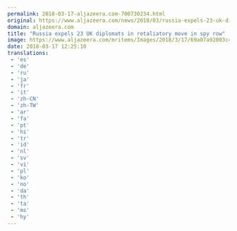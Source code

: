 ```yaml
---
permalink: 2018-03-17-aljazeera.com-700730234.html
original: https://www.aljazeera.com/news/2018/03/russia-expels-23-uk-diplomats-retaliatory-move-spy-row-180317082549035.html
domain: aljazeera.com
title: "Russia expels 23 UK diplomats in retaliatory move in spy row"
image: https://www.aljazeera.com/mritems/Images/2018/3/17/69a07a92003c47fea8ffc2d178f2f913_18.jpg
date: 2018-03-17 12:25:10
translations: 
 - 'es'
 - 'de'
 - 'ru'
 - 'ja'
 - 'fr'
 - 'it'
 - 'zh-CN'
 - 'zh-TW'
 - 'ar'
 - 'fa'
 - 'pt'
 - 'hi'
 - 'tr'
 - 'id'
 - 'nl'
 - 'sv'
 - 'vi'
 - 'pl'
 - 'ko'
 - 'no'
 - 'da'
 - 'th'
 - 'ta'
 - 'ms'
 - 'hy'
---
```


